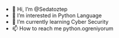 - 👋 Hi, I’m @Sedatoztep
- 👀 I’m interested in Python Language
- 🌱 I’m currently learning Cyber Security
- 📫 How to reach me python.ogreniyorum

<!---
Sedatoztep/Sedatoztep is a ✨ special ✨ repository because its `README.md` (this file) appears on your GitHub profile.
You can click the Preview link to take a look at your changes.
--->
